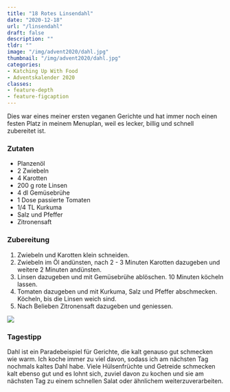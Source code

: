```yaml
---
title: "18 Rotes Linsendahl"
date: "2020-12-18"
url: "/linsendahl"
draft: false
description: ""
tldr: ""
image: "/img/advent2020/dahl.jpg"
thumbnail: "/img/advent2020/dahl.jpg"
categories:
- Katching Up With Food
- Adventskalender 2020
classes: 
- feature-depth
- feature-figcaption
---
```

Dies war eines meiner ersten veganen Gerichte und hat immer noch einen festen Platz in meinem Menuplan, weil es lecker, billig und schnell zubereitet ist.

<!--more-->

### Zutaten

- Planzenöl
- 2 Zwiebeln
- 4 Karotten
- 200 g rote Linsen
- 4 dl Gemüsebrühe
- 1 Dose passierte Tomaten
- 1/4 TL Kurkuma
- Salz und Pfeffer
- Zitronensaft


### Zubereitung

1. Zwiebeln und Karotten klein schneiden.
2. Zwiebeln im Öl andünsten, nach 2 - 3 Minuten Karotten dazugeben und weitere 2 Minuten andünsten.
3. Linsen dazugeben und mit Gemüsebrühe ablöschen. 10 Minuten köcheln lassen.
4. Tomaten dazugeben und mit Kurkuma, Salz und Pfeffer abschmecken. Köcheln, bis die Linsen weich sind.
5. Nach Belieben Zitronensaft dazugeben und geniessen.

![](/img/advent2020/dahl.jpg)

### Tagestipp
Dahl ist ein Paradebeispiel für Gerichte, die kalt genauso gut schmecken wie warm. Ich koche immer zu viel davon, sodass ich am nächsten Tag nochmals kaltes Dahl habe. Viele Hülsenfrüchte und Getreide schmecken kalt ebenso gut und es lohnt sich, zuviel davon zu kochen und sie am nächsten Tag zu einem schnellen Salat oder ähnlichem weiterzuverarbeiten.
